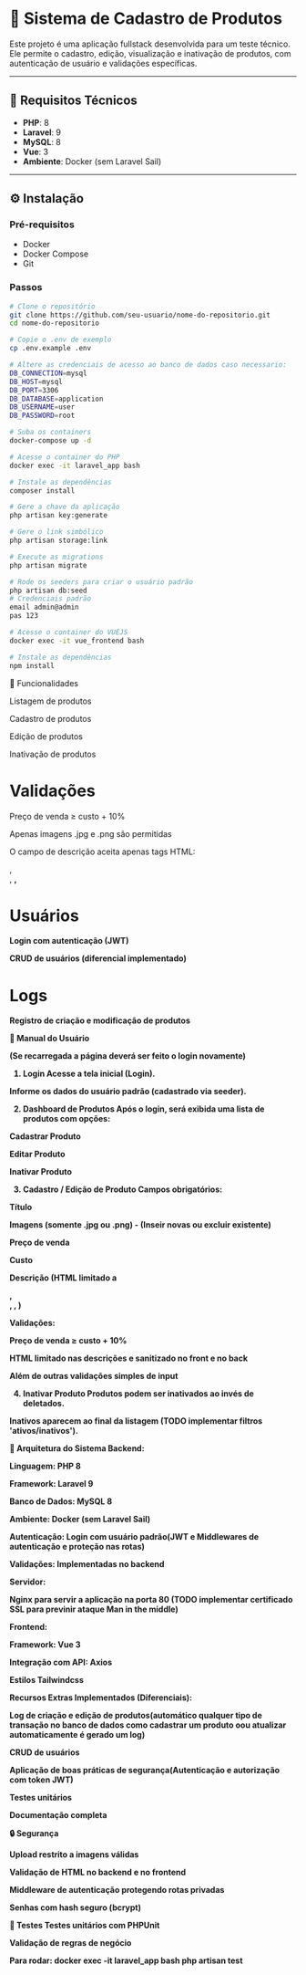 # 🛒 Sistema de Cadastro de Produtos

Este projeto é uma aplicação fullstack desenvolvida para um teste técnico. Ele permite o cadastro, edição, visualização e inativação de produtos, com autenticação de usuário e validações específicas.

---

## 📌 Requisitos Técnicos

- **PHP**: 8
- **Laravel**: 9
- **MySQL**: 8
- **Vue**: 3
- **Ambiente**: Docker (sem Laravel Sail)

---

## ⚙️ Instalação

### Pré-requisitos

- Docker
- Docker Compose
- Git

### Passos

```bash
# Clone o repositório
git clone https://github.com/seu-usuario/nome-do-repositorio.git
cd nome-do-repositorio

# Copie o .env de exemplo
cp .env.example .env

# Altere as credenciais de acesso ao banco de dados caso necessario:
DB_CONNECTION=mysql
DB_HOST=mysql
DB_PORT=3306
DB_DATABASE=application
DB_USERNAME=user
DB_PASSWORD=root

# Suba os containers
docker-compose up -d

# Acesse o container do PHP
docker exec -it laravel_app bash

# Instale as dependências
composer install

# Gere a chave da aplicação
php artisan key:generate

# Gere o link simbólico
php artisan storage:link

# Execute as migrations
php artisan migrate

# Rode os seeders para criar o usuário padrão
php artisan db:seed
# Credenciais padrão
email admin@admin
pas 123

# Acesse o container do VUEJS
docker exec -it vue_frontend bash

# Instale as dependências
npm install

```

🧾 Funcionalidades

Listagem de produtos

Cadastro de produtos

Edição de produtos

Inativação de produtos

# Validações
Preço de venda ≥ custo + 10%

Apenas imagens .jpg e .png são permitidas

O campo de descrição aceita apenas tags HTML: <p>, <br>, <b>, <strong>

# Usuários
Login com autenticação (JWT)

CRUD de usuários (diferencial implementado)

# Logs
Registro de criação e modificação de produtos

👤 Manual do Usuário

(Se recarregada a página deverá ser feito o login novamente)

1. Login
Acesse a tela inicial (Login).

Informe os dados do usuário padrão (cadastrado via seeder).

2. Dashboard de Produtos
Após o login, será exibida uma lista de produtos com opções:

Cadastrar Produto

Editar Produto

Inativar Produto

3. Cadastro / Edição de Produto
Campos obrigatórios:

Título

Imagens (somente .jpg ou .png) - (Inseir novas ou excluir existente)

Preço de venda

Custo

Descrição (HTML limitado a <p>, <br>, <b>, <strong>)

Validações:

Preço de venda ≥ custo + 10%

HTML limitado nas descrições e sanitizado no front e no back

Além de outras validações simples de input

4. Inativar Produto
Produtos podem ser inativados ao invés de deletados.

Inativos aparecem ao final da listagem (TODO implementar filtros 'ativos/inativos').

🧱 Arquitetura do Sistema
Backend:

Linguagem: PHP 8

Framework: Laravel 9

Banco de Dados: MySQL 8

Ambiente: Docker (sem Laravel Sail)

Autenticação: Login com usuário padrão(JWT e Middlewares de autenticação e proteção nas rotas) 

Validações: Implementadas no backend

Servidor:

Nginx para servir a aplicação na porta 80 (TODO implementar certificado SSL para previnir ataque Man in the middle)

Frontend:

Framework: Vue 3

Integração com API: Axios

Estilos Tailwindcss

Recursos Extras Implementados (Diferenciais):

Log de criação e edição de produtos(automático qualquer tipo de transação no banco de dados como cadastrar um produto oou atualizar automaticamente é gerado um log)

CRUD de usuários

Aplicação de boas práticas de segurança(Autenticação e autorização com token JWT)

Testes unitários

Documentação completa

🔒 Segurança

Upload restrito a imagens válidas

Validação de HTML no backend e no frontend

Middleware de autenticação protegendo rotas privadas

Senhas com hash seguro (bcrypt)

🧪 Testes
Testes unitários com PHPUnit

Validação de regras de negócio

Para rodar:
docker exec -it laravel_app bash
php artisan test
